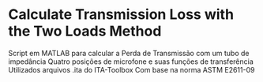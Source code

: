 # Calculate Transmission Loss with the Two Loads Method

Script em MATLAB para calcular a Perda de Transmissão com um tubo de impedância
Quatro posições de microfone e suas funções de transferência
Utilizados arquivos .ita do ITA-Toolbox
Com base na norma ASTM E2611-09 
